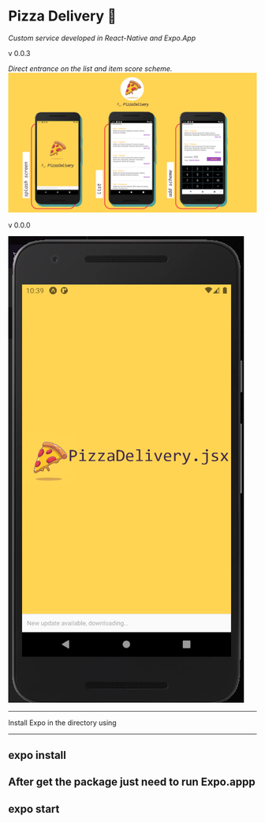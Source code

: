 # Pizza Delivery 🍕 

_Custom service developed in React-Native and Expo.App_

v 0.0.3

*Direct entrance on the list and item score scheme.*
![Image of Screen](/assets/image/screen-v2.png)


v 0.0.0

![Image of App](/assets/image/screen-v1.PNG)

---------

Install Expo in the directory using 

------
expo install
------

After get the package just need to run Expo.appp
------
expo start
------
